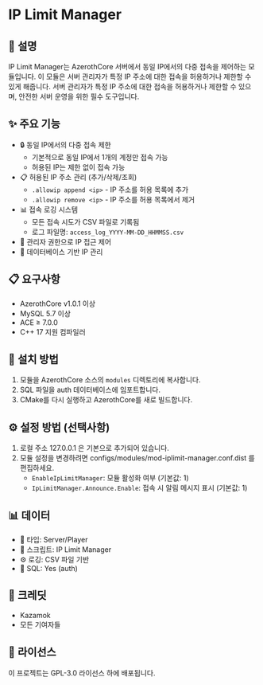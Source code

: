 # IP Limit Manager

## 📝 설명
IP Limit Manager는 AzerothCore 서버에서 동일 IP에서의 다중 접속을 제어하는 모듈입니다.
이 모듈은 서버 관리자가 특정 IP 주소에 대한 접속을 허용하거나 제한할 수 있게 해줍니다.
서버 관리자가 특정 IP 주소에 대한 접속을 허용하거나 제한할 수 있으며, 안전한 서버 운영을 위한 필수 도구입니다.

## ✨ 주요 기능
- 🔒 동일 IP에서의 다중 접속 제한
  - 기본적으로 동일 IP에서 1개의 계정만 접속 가능
  - 허용된 IP는 제한 없이 접속 가능
- 📋 허용된 IP 주소 관리 (추가/삭제/조회)
  - `.allowip append <ip>` - IP 주소를 허용 목록에 추가
  - `.allowip remove <ip>` - IP 주소를 허용 목록에서 제거
- 📊 접속 로깅 시스템
  - 모든 접속 시도가 CSV 파일로 기록됨
  - 로그 파일명: `access_log_YYYY-MM-DD_HHMMSS.csv`
- 👮 관리자 권한으로 IP 접근 제어
- 💾 데이터베이스 기반 IP 관리

## 📋 요구사항
- AzerothCore v1.0.1 이상
- MySQL 5.7 이상
- ACE ≥ 7.0.0
- C++ 17 지원 컴파일러

## 🚀 설치 방법

1. 모듈을 AzerothCore 소스의 `modules` 디렉토리에 복사합니다.
2. SQL 파일을 auth 데이터베이스에 임포트합니다.
3. CMake를 다시 실행하고 AzerothCore를 새로 빌드합니다.

## ⚙️ 설정 방법 (선택사항)

1. 로컬 주소 127.0.0.1 은 기본으로 추가되어 있습니다.
2. 모듈 설정을 변경하려면 configs/modules/mod-iplimit-manager.conf.dist 를 편집하세요.
   - `EnableIpLimitManager`: 모듈 활성화 여부 (기본값: 1)
   - `IpLimitManager.Announce.Enable`: 접속 시 알림 메시지 표시 (기본값: 1)

## 📊 데이터
- 📌 타입: Server/Player
- 📜 스크립트: IP Limit Manager
- ⚙️ 로깅: CSV 파일 기반
- 💾 SQL: Yes (auth)

## 👥 크레딧
- Kazamok
- 모든 기여자들

## 📄 라이선스
이 프로젝트는 GPL-3.0 라이선스 하에 배포됩니다.
